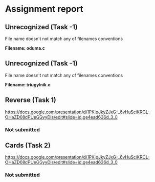 # Assignment report
## Unrecognized (Task -1)
File name doesn't not match any of filenames conventions

**Filename: oduma.c**
## Unrecognized (Task -1)
File name doesn't not match any of filenames conventions

**Filename: triugylnik.c**
## Reverse (Task 1)
https://docs.google.com/presentation/d/1PKipJkyZJxG-_6vHuSciKRCL-OHaZD08dPUeGGyyDis/edit#slide=id.ge4ead636d_3_0

### Not submitted
## Cards (Task 2)
https://docs.google.com/presentation/d/1PKipJkyZJxG-_6vHuSciKRCL-OHaZD08dPUeGGyyDis/edit#slide=id.ge4ead636d_3_0

### Not submitted
